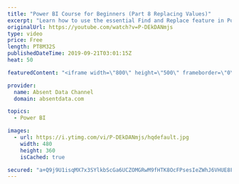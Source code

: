 ```yaml
---
title: "Power BI Course for Beginners (Part 8 Replacing Values)"
excerpt: "Learn how to use the essential Find and Replace feature in Power BI."
originalUrl: https://youtube.com/watch?v=P-DEkDANmjs
type: video
price: Free
length: PT8M32S
publishedDateTime: 2019-09-21T03:01:15Z
heat: 50

featuredContent: "<iframe width=\"800\" height=\"500\" frameborder=\"0\" src=\"https://www.youtube.com/embed/P-DEkDANmjs\" allow=\"accelerometer; autoplay; encrypted-media; gyroscope; picture-in-picture\" allowfullscreen></iframe>"

provider:
  name: Absent Data Channel
  domain: absentdata.com

topics:
  - Power BI

images:
  - url: https://i.ytimg.com/vi/P-DEkDANmjs/hqdefault.jpg
    width: 480
    height: 360
    isCached: true

secured: "a+Q9j9U1isqMX7x3SYlkbScGa6UCZOMGRwM9fHTK8OcFPsesIeZWhJ6VHUE8FMTvgSfSZQ6Fb6QpSO/2ZtbuLQTMHJQtyiFW6ZgDcD6X10P1nScS/CSp5mh+DojiWEoVmhJYTqLqR2W+wqGgINUWYmTeFVeKCH2XQ1FlGXuo4PDngdRlUntF2Le0U0fxf6ECzgSGd1h+q7tpSwXJWO2Xb+RU3pFrbQB7EeLbHvX9+RPyq/ltqhkm5j//h2glYXwanIdBN7rI3sG3coLDi4cfVHjQxNnRx8xZExjYZWBp45GmcKTd/g3Z8T8BzJy0RRF415EBwV2hzThvAPgPoDIPU5sw1qc+F0/SIVs+pbe7u6RG0Z5t4sLSVuDU+uzO7c4L8LdMpi7iVihByudClgpvHGbcbCOM8rGBC/0qy3HyXp0=;szW2Mb8X8cL+wExmbbVN+Q=="
---
```


